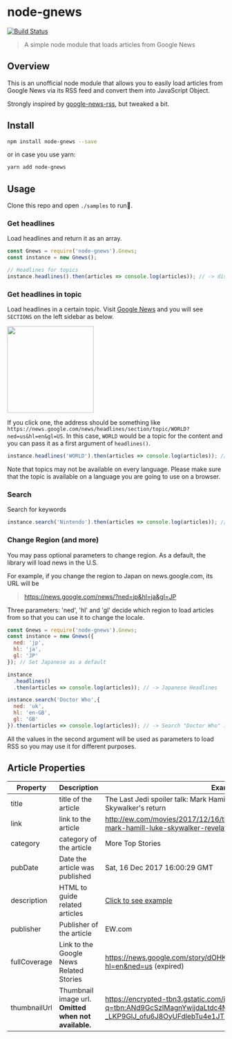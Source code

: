 # node-gnews

[![Build Status](https://travis-ci.org/shumbo/node-gnews.svg?branch=master)](https://travis-ci.org/shumbo/node-gnews)

> A simple node module that loads articles from Google News

## Overview

This is an unofficial node module that allows you to easily load articles from Google News via its RSS feed and convert them into JavaScript Object.

Strongly inspired by [google-news-rss](https://github.com/brh55/google-news-rss), but tweaked a bit.

## Install

```sh
npm install node-gnews --save
```

or in case you use yarn:

```sh
yarn add node-gnews
```

## Usage

Clone this repo and open `./samples` to run.

### Get headlines

Load headlines and return it as an array.

```typescript
const Gnews = require('node-gnews').Gnews;
const instance = new Gnews();

// Headlines for topics
instance.headlines().then(articles => console.log(articles)); // -> display headlines in U.S.
```

### Get headlines in topic

Load headlines in a certain topic. Visit [Google News](https://news.google.com) and you will see `SECTIONS` on the left sidebar as below.

<img src="https://i.imgur.com/GtLVy4Z.png" width=200>

If you click one, the address should be something like `https://news.google.com/news/headlines/section/topic/WORLD?ned=us&hl=en&gl=US`. In this case, `WORLD` would be a topic for the content and you can pass it as a first argument of `headlines()`.

```javascript
instance.headlines('WORLD').then(articles => console.log(articles)); // -> display headlines of 'World' topic.
```

Note that topics may not be available on every language. Please make sure that the topic is available on a language you are going to use on a browser.

### Search

Search for keywords

```javascript
instance.search('Nintendo').then(articles => console.log(articles)); // -> Search result
```

### Change Region (and more)

You may pass optional parameters to change region. As a default, the library will load news in the U.S.

For example, if you change the region to Japan on news.google.com, its URL will be

> https://news.google.com/news/?ned=jp&hl=ja&gl=JP

Three parameters: 'ned', 'hl' and 'gl' decide which region to load articles from so that you can use it to change the locale.

```javascript
const Gnews = require('node-gnews').Gnews;
const instance = new Gnews({
  ned: 'jp',
  hl: 'ja',
  gl: 'JP'
}); // Set Japanese as a default

instance
  .headlines()
  .then(articles => console.log(articles)); // -> Japanese Headlines

instance.search('Doctor Who',{
  ned: 'uk',
  hl: 'en-GB',
  gl: 'GB'
}).then(articles => console.log(articles)); // -> Search "Doctor Who" in U.K.
```

All the values in the second argument will be used as parameters to load RSS so you may use it for different purposes.

## Article Properties

|Property|Description|Example|
|---|---|---|
|title|title of the article|The Last Jedi spoiler talk: Mark Hamill discusses the secrets of Luke Skywalker's return|
|link|link to the article|http://ew.com/movies/2017/12/16/the-last-jedi-spoilers-rian-johnson-mark-hamill-luke-skywalker-revelations/|
|category|category of the article|More Top Stories|
|pubDate|Date the article was published|Sat, 16 Dec 2017 16:00:29 GMT|
|description|HTML to guide related articles|[Click to see example](https://gist.github.com/shumbo/4fdc8d41866ccfbb084f444c3e44e11e)|
|publisher|Publisher of the article|EW.com|
|fullCoverage|Link to the Google News Related Stories|https://news.google.com/story/dOHKnaQodeaDspMmZOqoGu4YGQ47M?hl=en&ned=us (expired)|
|thumbnailUrl|Thumbnail image url. **Omitted when not available.**|https://encrypted-tbn3.gstatic.com/images?q=tbn:ANd9GcSzlMagnYwijdaLtdc4MWJopShsC9vRGDh-_LKP9GlJ_ofu6J8OyUFdlebTu4e1JT6mb0_YY7Lw59M|


